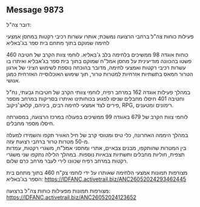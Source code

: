 ## Message 9873

דובר צה"ל:

פעילות כוחות צה"ל ברחבי הרצועה נמשכת; אותרו עשרות רכיבי רקטות במחסן אמצעי לחימה שמוקם בתוך מתחם בית ספר בג'באליא

כוחות אוגדה 98 ממשיכים בלחימה בלב ג'באליא.
לוחמי צוות הקרב של חטיבה 460 פשטו בהכוונה מודיעינית על מחסן אמל"ח שמוקם בתוך בית ספר בג’אבליא ואיתרו בו עשרות רכיבי רקטות ואמצעי לחימה, מדובר בהוכחה נוספת לשימוש הציני של ארגון הטרור חמאס בתשתיות אזרחיות למטרות טרור, תוך שימוש האוכלוסייה האזרחית כמגן אנושי.

במהלך פעילות אוגדה 162 במרחב רפיח, לוחמי צוותי הקרב של חטיבות גבעתי, נח"ל וחטיבה 401 חיסלו מחבלים שניסו לפגוע בכוחותינו ואיתרו בסריקות במרחב מספר פירים לצד אמצעי לחימה רבים, ביניהם, קלאצ׳ניקוב, RPG, רימונים ומטענים.

לוחמי צוות הקרב של 679 באוגדה 99 ממשיכים בפעולה במרכז הרצועה, במסגרתה חיסלו מספר מחבלים.

במהלך היממה האחרונה, כלי טיס ומטוסי קרב של חיל האוויר תקפו והשמידו למעלה מ-50 מטרות טרור ברחבי רצועת עזה.  
בין המטרות שהותקפו, מבנים צבאיים, אתרי ומחסני אמל"ח, משגרי רקטות, עמדות תצפית, חוליות מחבלים ותשתיות צבאיות נוספות. במהלך הלילה נתקפו שני משגרי רקטות במרחב רפיח שכוונו לירי לעבר מרחב כרם שלום.

מצורפות תמונות אמצעי הלחימה שאותרו על ידי לוחמי צק"ח 460 בתוך מתחם בית הספר בג'באליא: https://IDFANC.activetrail.biz/ANC26052024293462445

מצורפות תמונות מפעילות כוחות צה"ל ברצועה: https://IDFANC.activetrail.biz/ANC26052024123652

